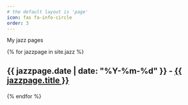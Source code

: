 ```yaml
---
# the default layout is 'page'
icon: fas fa-info-circle
order: 3
---
```


My jazz pages


{% for jazzpage in site.jazz %}
<h2>

{{ jazzpage.date | date: "%Y-%m-%d"  }} - <a href="{{ site.baseurl }}{{ jazzpage.url }}">{{ jazzpage.title }}
</a>
</h2>
{% endfor %}

